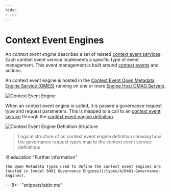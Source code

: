 ```yaml
---
hide:
- toc
---
```


<!-- SPDX-License-Identifier: CC-BY-4.0 -->
<!-- Copyright Contributors to the ODPi Egeria project. -->

# Context Event Engines

An *context event engine* describes a set of related [context event services](/guides/developer/context-event-services/overview). Each context event service implements a specific type of event management.  This event management is built around [context events](/concepts/context-event) and actions.

An context event engine is hosted in the [Context Event Open Metadata Engine Service (OMES)](/services/omes/context-event/overview) running on one or more [Engine Host OMAG Servers](/concepts/engine-host).

![Context Event Engine](/connectors/context-event/context-event-service.svg)

When an context event engine is called, it is passed a governance request type and request parameters. This is mapped to a call to an [context event service](/concepts/context-event-service) through the [context event engine definition](/concepts/governance-engine-definition).

![Context Event Engine Definition Structure](/guides/developer/open-metadata-archives/context-event-engine-definition.svg)
> Logical structure of an context event engine definition showing how the governance request types map to the context event service definitions

!!! education "Further information"

    The Open Metadata Types used to define the context event engines are located in [model 0461 Governance Engines](/types/4/0461-Governance-Engines).


---8<-- "snippets/abbr.md"